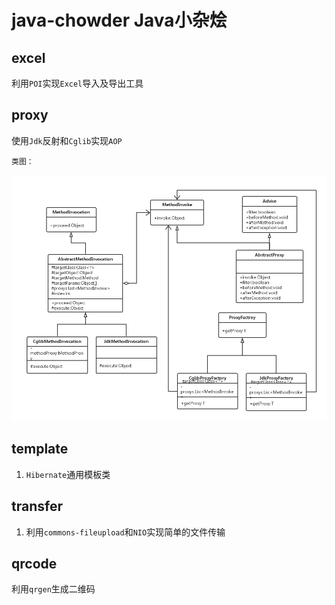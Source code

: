 # java-chowder Java小杂烩

## excel
利用`POI`实现`Excel`导入及导出工具

## proxy
使用`Jdk`反射和`Cglib`实现`AOP`

	类图：

![AOP class](img/aop-class.png)

## template
1. `Hibernate`通用模板类

## transfer
1. 利用`commons-fileupload`和`NIO`实现简单的文件传输

## qrcode
利用`qrgen`生成二维码